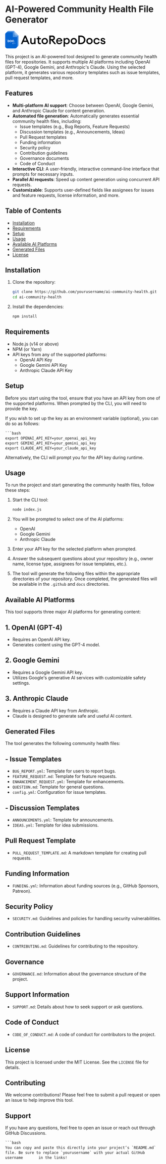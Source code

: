 
# AI-Powered Community Health File Generator

![Project Logo](./assets/autorepodocs-logo.png)

This project is an AI-powered tool designed to generate community health files for repositories. It supports multiple AI platforms including OpenAI (GPT-4), Google Gemini, and Anthropic's Claude. Using the selected platform, it generates various repository templates such as issue templates, pull request templates, and more.

## Features

- **Multi-platform AI support**: Choose between OpenAI, Google Gemini, and Anthropic Claude for content generation.
- **Automated file generation**: Automatically generates essential community health files, including:
  - Issue templates (e.g., Bug Reports, Feature Requests)
  - Discussion templates (e.g., Announcements, Ideas)
  - Pull Request templates
  - Funding information
  - Security policy
  - Contribution guidelines
  - Governance documents
  - Code of Conduct
- **Interactive CLI**: A user-friendly, interactive command-line interface that prompts for necessary inputs.
- **Parallel AI requests**: Speed up content generation using concurrent API requests.
- **Customizable**: Supports user-defined fields like assignees for issues and feature requests, license information, and more.

## Table of Contents

- [Installation](#installation)
- [Requirements](#requirements)
- [Setup](#setup)
- [Usage](#usage)
- [Available AI Platforms](#available-ai-platforms)
- [Generated Files](#generated-files)
- [License](#license)

## Installation

1. Clone the repository:

   ```bash
   git clone https://github.com/yourusername/ai-community-health.git
   cd ai-community-health

2. Install the dependencies:

   ```bash
   npm install

## Requirements
  - Node.js (v14 or above)
  - NPM (or Yarn)
  - API keys from any of the supported platforms:
    - OpenAI API Key
    - Google Gemini API Key
    - Anthropic Claude API Key
   

## Setup
Before you start using the tool, ensure that you have an API key from one of the supported platforms. When prompted by the CLI, you will need to provide the key.

If you wish to set up the key as an environment variable (optional), you can do so as follows:

    ```bash
    export OPENAI_API_KEY=your_openai_api_key
    export GEMINI_API_KEY=your_gemini_api_key
    export CLAUDE_API_KEY=your_claude_api_key

Alternatively, the CLI will prompt you for the API key during runtime.


## Usage
To run the project and start generating the community health files, follow these steps:

1. Start the CLI tool:
   ```bash
   node index.js

2. You will be prompted to select one of the AI platforms:
    - OpenAI 
    - Google Gemini
    - Anthropic Claude
       
3. Enter your API key for the selected platform when prompted.
4. Answer the subsequent questions about your repository (e.g., owner name, license type, assignees for issue templates, etc.).
5. The tool will generate the following files within the appropriate directories of your repository.
Once completed, the generated files will be available in the `.github` and `docs` directories.

## Available AI Platforms
This tool supports three major AI platforms for generating content:

## 1. OpenAI (GPT-4)
  - Requires an OpenAI API key.
  - Generates content using the GPT-4 model.
    
## 2. Google Gemini
  - Requires a Google Gemini API key.
  - Utilizes Google's generative AI services with customizable safety settings.

## 3. Anthropic Claude
  - Requires a Claude API key from Anthropic.
  - Claude is designed to generate safe and useful AI content.

## Generated Files
The tool generates the following community health files:
## - Issue Templates
  - `BUG_REPORT.yml`: Template for users to report bugs.
  - `FEATURE_REQUEST.md`: Template for feature requests.
  - `ENHANCEMENT_REQUEST.yml`: Template for enhancements.
  - `QUESTION.md`: Template for general questions.
  - `config.yml`: Configuration for issue templates.
## - Discussion Templates
  - `ANNOUNCEMENTS.yml`: Template for announcements.
  - `IDEAS.yml`: Template for idea submissions.
## Pull Request Template
  - `PULL_REQUEST_TEMPLATE.md`: A markdown template for creating pull requests.
## Funding Information
  - `FUNDING.yml`: Information about funding sources (e.g., GitHub Sponsors, Patreon).
## Security Policy
  - `SECURITY.md`: Guidelines and policies for handling security vulnerabilities.
## Contribution Guidelines
  - `CONTRIBUTING.md`: Guidelines for contributing to the repository.
## Governance
  - `GOVERNANCE.md`: Information about the governance structure of the project.
## Support Information
  - `SUPPORT.md`: Details about how to seek support or ask questions.
## Code of Conduct
  - `CODE_OF_CONDUCT.md`: A code of conduct for contributors to the project.

## License
This project is licensed under the MIT License. See the `LICENSE` file for details.

## Contributing
We welcome contributions! Please feel free to submit a pull request or open an issue to help improve this tool.

## Support
If you have any questions, feel free to open an issue or reach out through GitHub Discussions.

    ```bash
    You can copy and paste this directly into your project’s `README.md` file. Be sure to replace `yourusername` with your actual GitHub username       in the links!
